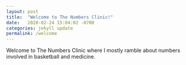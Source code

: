 ```yaml
---
layout: post
title:  "Welcome to The Numbers Clinic!"
date:   2020-02-24 15:04:02 -0700
categories: jekyll update
permalink: /welcome
---
```

Welcome to The Numbers Clinic where I mostly ramble about numbers involved in basketball and medicine.
